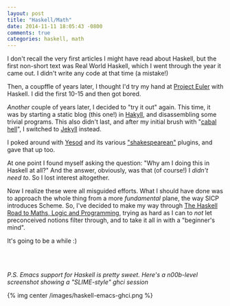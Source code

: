```yaml
---
layout: post
title: "Haskell/Math"
date: 2014-11-11 18:05:43 -0800
comments: true
categories: haskell, math
---
```


I don't recall the very first articles I might have read about Haskell, but the first non-short text was Real World Haskell, which I went through the year it came out. I didn't write any code at that time (a mistake!)

Then, a coupffle of years later, I thought I'd try my hand at [Project Euler](https://projecteuler.net/) with Haskell. I did the first 10-15 and then got bored. 

_Another_ couple of years later, I decided to "try it out" again. This time, it was by starting a static blog (this one!) in [Hakyll](http://jaspervdj.be/hakyll/), and disassembling some trivial programs. This also didn't last, and after my initial brush with "[cabal](https://www.haskell.org/haskellwiki/Cabal/Survival) [hell](http://www.well-typed.com/blog/2014/09/how-we-might-abolish-cabal-hell-part-1/)", I switched to [Jekyll](http://jekyllrb.com/) instead.

I poked around with [Yesod](http://www.yesodweb.com/) and its various ["shakespearean"](https://hackage.haskell.org/package/shakespeare) plugins, and gave that up too.

At one point I found myself asking the question: "Why am I doing this in Haskell at all?" And the answer, obviously, was that (of course!) I _didn't need to_. So I lost interest altogether. 

Now I realize these were all misguided efforts. What I should have done was to approach the whole thing from a more _fundamental_ plane, the way SICP introduces Scheme. So, I've decided to make my way through [The Haskell Road to Maths, Logic and Programming](http://www.amazon.com/Haskell-Programming-Second-Edition-Computing/dp/0954300696), trying as hard as I can to _not_ let preconceived notions filter through, and to take it all in with a "beginner's mind".

It's going to be a while :)

<br><br>

_P.S. Emacs support for Haskell is pretty sweet. Here's a n00b-level screenshot showing a "SLIME-style" ghci session_

{% img center /images/haskell-emacs-ghci.png %}